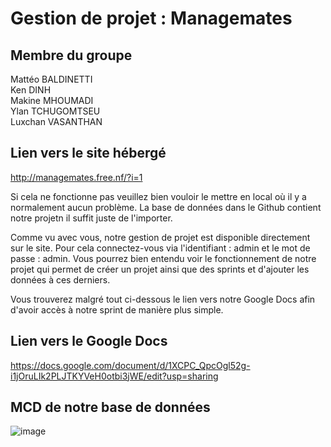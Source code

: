 # Gestion de projet : Managemates

## Membre du groupe
Mattéo BALDINETTI \
Ken DINH \
Makine MHOUMADI \
Ylan TCHUGOMTSEU \
Luxchan VASANTHAN

## Lien vers le site hébergé 
http://managemates.free.nf/?i=1

Si cela ne fonctionne pas veuillez bien vouloir le mettre en local où il y a normalement aucun problème.
La base de données dans le Github contient notre projetn il suffit juste de l'importer.

Comme vu avec vous, notre gestion de projet est disponible directement sur le site.
Pour cela connectez-vous via l'identifiant : admin et le mot de passe : admin.
Vous pourrez bien entendu voir le fonctionnement de notre projet qui permet de créer un projet ainsi que des sprints et d'ajouter les données à ces derniers.

Vous trouverez malgré tout ci-dessous le lien vers notre Google Docs afin d'avoir accès à notre sprint de manière plus simple.

## Lien vers le Google Docs

https://docs.google.com/document/d/1XCPC_QpcOgl52g-i1jOruLIk2PLJTKYVeH0otbi3jWE/edit?usp=sharing

## MCD de notre base de données

![image](https://github.com/user-attachments/assets/cf2c3e06-fa6a-4c96-8a2a-e8d3a739148a)
